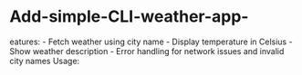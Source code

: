 # Add-simple-CLI-weather-app-
eatures: - Fetch weather using city name - Display temperature in Celsius - Show weather description - Error handling for network issues and invalid city names  Usage:
